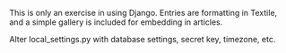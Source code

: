This is only an exercise in using Django. Entries are formatting in Textile, and
a simple gallery is included for embedding in articles.

Alter local_settings.py with database settings, secret key, timezone, etc.


